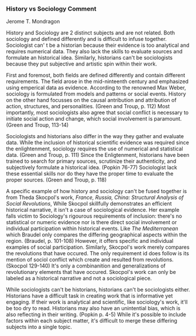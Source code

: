### History vs Sociology Comment
Jerome T. Mondragon

History and Sociology are 2 distinct subjects and are not related. Both sociology and defined differently and is difficult to infuse together. Sociologist can' t be a historian because their evidence is too analytical and requires numerical data. They also lack the skills to evaluate sources and formulate an historical idea. Similarly, historians can't be sociologists because they put subjective and artistic spin within their work. 

First and foremost, both fields are defined differently and contain different requirements. The field arose in the mid-ninteenth century and emphasized using emperical data as evidence. According to the renowned Max Weber, sociology is formulated from models and patterns or social events. History on the other hand focusses on the causal antribution and attribution of action, structures, and personalities. (Green and Troup, p. 112) Most importantly, most sociologists also agree that social conflict is necessary to initiate social action and change, which social involvement is paramount. (Green and Troup, 113-14) 

Sociologists and historians also differ in the way they gather and evaluate data. While the inclusion of historical scientific evidence was required since the enlightenment, sociology requires the use of numerical and statistical data. (Green and Troup, p. 111) Since the Enligtenment, historians have been trained to search for primary sources, scrutinize their authenticity, and subjectively formulate a historical idea. (Popkin 76-77) Sociologist lack these essential skills nor do they have the proper time to evaluate the proper sources. (Green and Troup, p. 118) 

A specific example of how history and sociology can't be fused together is from Theda Skocpol's work, _France, Russia, China: Structural Analysis of Social Revolutions_, While Skocpol skillfully demonstrates an efficient historical narrative, it isn't a case of sociological evidence. Her example falls victim to Sociology's rigourous requirements of inclusion: there's no statistical or numeric evidence nor is there direct social involvement or individual participation within historical events. Like _The Mediterranean_ which Braudel only compares the differing geographical aspects within the region. (Braudel, p. 101-108) However, it offers specific and individual examples of social participation. Similarly, Skocpol's work merely compares the revolutions that have occured. The only requirement id does follow is its mention of sociol conflict which create and resulted from revolutions. (Skocpol 129-140) It's only a combinanition and generalizations of revolutionary elements that have occured. Skocpol's work can only be labeled as a historical narrative and not a sociological piece.
 
While sociologists can't be historians, historians can't be sociologists either. Historians have a difficult task in creating work that is informative yet engaging. If their work is analytical and scientific, like sociology's work, it'll be too dry to read. Historians may also have an unintential bias, which is also reflecting in their writing. (Popkin p. 4-5) While it's possible to include factors within each subject matter, it's difficult to merge these differing subjects into a single topic. 


